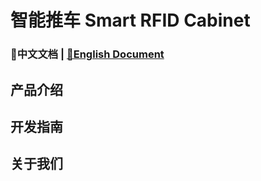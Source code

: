# 智能推车 Smart RFID Cabinet

### 📖中文文档 | [📖English Document](README-EN.md)

## 产品介绍



## 开发指南



## 关于我们



